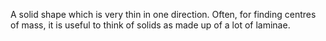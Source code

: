 A solid shape which is very thin in one direction. Often, for finding
centres of mass, it is useful to think of solids as made up of a lot of
laminae.
